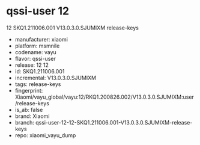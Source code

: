 # qssi-user 12
12 SKQ1.211006.001 V13.0.3.0.SJUMIXM release-keys
- manufacturer: xiaomi
- platform: msmnile
- codename: vayu
- flavor: qssi-user
- release: 12
12
- id: SKQ1.211006.001
- incremental: V13.0.3.0.SJUMIXM
- tags: release-keys
- fingerprint: Xiaomi/vayu_global/vayu:12/RKQ1.200826.002/V13.0.3.0.SJUMIXM:user/release-keys
- is_ab: false
- brand: Xiaomi
- branch: qssi-user-12-12-SKQ1.211006.001-V13.0.3.0.SJUMIXM-release-keys
- repo: xiaomi_vayu_dump
